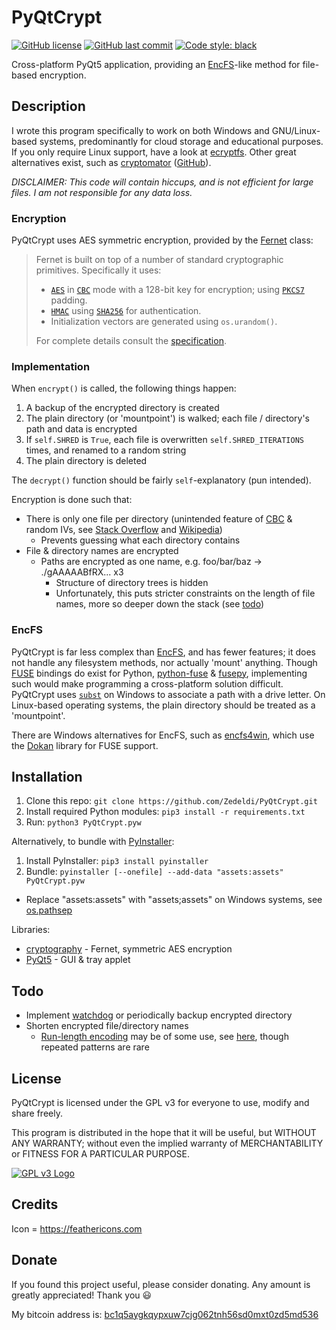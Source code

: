 # PyQtCrypt

[![GitHub license](https://img.shields.io/github/license/Zedeldi/PyQtCrypt?style=flat-square)](https://github.com/Zedeldi/PyQtCrypt/blob/master/LICENSE) [![GitHub last commit](https://img.shields.io/github/last-commit/Zedeldi/PyQtCrypt?style=flat-square)](https://github.com/Zedeldi/PyQtCrypt/commits) [![Code style: black](https://img.shields.io/badge/code%20style-black-000000.svg?style=flat-square)](https://github.com/psf/black)

Cross-platform PyQt5 application, providing an [EncFS](https://github.com/vgough/encfs)-like method for file-based encryption.

## Description

I wrote this program specifically to work on both Windows and GNU/Linux-based systems, predominantly for cloud storage and educational purposes. If you only require Linux support, have a look at [ecryptfs](https://www.ecryptfs.org/). Other great alternatives exist, such as [cryptomator](https://cryptomator.org/) ([GitHub](https://github.com/cryptomator/cryptomator)).

*DISCLAIMER: This code will contain hiccups, and is not efficient for large files. I am not responsible for any data loss.*

### Encryption

PyQtCrypt uses AES symmetric encryption, provided by the [Fernet](https://cryptography.io/en/latest/fernet/) class:

> Fernet is built on top of a number of standard cryptographic primitives. Specifically it uses:
>
>  - [`AES`](https://cryptography.io/en/latest/hazmat/primitives/symmetric-encryption/#cryptography.hazmat.primitives.ciphers.algorithms.AES) in [`CBC`](https://cryptography.io/en/latest/hazmat/primitives/symmetric-encryption/#cryptography.hazmat.primitives.ciphers.modes.CBC) mode with a 128-bit key for encryption; using [`PKCS7`](https://cryptography.io/en/latest/hazmat/primitives/padding/#cryptography.hazmat.primitives.padding.PKCS7) padding.
>  - [`HMAC`](https://cryptography.io/en/latest/hazmat/primitives/mac/hmac/#cryptography.hazmat.primitives.hmac.HMAC) using [`SHA256`](https://cryptography.io/en/latest/hazmat/primitives/cryptographic-hashes/#cryptography.hazmat.primitives.hashes.SHA256) for authentication.
>  - Initialization vectors are generated using `os.urandom()`.
>
> For complete details consult the [specification](https://github.com/fernet/spec/blob/master/Spec.md).

### Implementation

When `encrypt()` is called, the following things happen:

1. A backup of the encrypted directory is created
2. The plain directory (or 'mountpoint') is walked; each file / directory's path and data is encrypted
3. If `self.SHRED` is `True`, each file is overwritten `self.SHRED_ITERATIONS` times, and renamed to a random string
4. The plain directory is deleted

The `decrypt()` function should be fairly `self`-explanatory (pun intended).

Encryption is done such that:

- There is only one file per directory (unintended feature of [CBC](https://cryptography.io/en/latest/hazmat/primitives/symmetric-encryption/#cryptography.hazmat.primitives.ciphers.modes.CBC) & random IVs, see [Stack Overflow](https://stackoverflow.com/a/55417216) and [Wikipedia](https://en.wikipedia.org/wiki/Probabilistic_encryption))
  - Prevents guessing what each directory contains
- File & directory names are encrypted
  - Paths are encrypted as one name, e.g. foo/bar/baz &#8594; ./gAAAAABfRX... x3
    - Structure of directory trees is hidden
    - Unfortunately, this puts stricter constraints on the length of file names, more so deeper down the stack (see [todo](#todo))

### EncFS

PyQtCrypt is far less complex than [EncFS](https://github.com/vgough/encfs), and has fewer features; it does not handle any filesystem methods, nor actually 'mount' anything. Though [FUSE](https://github.com/libfuse/libfuse) bindings do exist for Python, [python-fuse](https://github.com/libfuse/python-fuse.git) & [fusepy](https://github.com/fusepy/fusepy), implementing such would make programming a cross-platform solution difficult. PyQtCrypt uses [`subst`](https://docs.microsoft.com/en-us/windows-server/administration/windows-commands/subst) on Windows to associate a path with a drive letter. On Linux-based operating systems, the plain directory should be treated as a 'mountpoint'.

There are Windows alternatives for EncFS, such as [encfs4win](https://github.com/jetwhiz/encfs4win), which use the [Dokan](https://github.com/dokan-dev/dokany) library for FUSE support.

## Installation

1. Clone this repo: `git clone https://github.com/Zedeldi/PyQtCrypt.git`
2. Install required Python modules: `pip3 install -r requirements.txt`
3. Run: `python3 PyQtCrypt.pyw`

Alternatively, to bundle with [PyInstaller](https://pypi.org/project/pyinstaller/):

1. Install PyInstaller: `pip3 install pyinstaller`
2. Bundle: `pyinstaller [--onefile] --add-data "assets:assets" PyQtCrypt.pyw`
  - Replace "assets:assets" with "assets;assets" on Windows systems, see [os.pathsep](https://docs.python.org/3/library/os.html#os.pathsep)

Libraries:

- [cryptography](https://pypi.org/project/cryptography/) - Fernet, symmetric AES encryption
- [PyQt5](https://pypi.org/project/PyQt5/) - GUI & tray applet

## Todo

- Implement [watchdog](https://pypi.org/project/watchdog/) or periodically backup encrypted directory
- Shorten encrypted file/directory names
  - [Run-length encoding](https://en.wikipedia.org/wiki/Run-length_encoding) may be of some use, see [here](https://codereview.stackexchange.com/a/211099), though repeated patterns are rare

## License

PyQtCrypt is licensed under the GPL v3 for everyone to use, modify and share freely.

This program is distributed in the hope that it will be useful, but WITHOUT ANY WARRANTY; without even the implied warranty of MERCHANTABILITY or FITNESS FOR A PARTICULAR PURPOSE.

[![GPL v3 Logo](https://www.gnu.org/graphics/gplv3-127x51.png)](https://www.gnu.org/licenses/gpl-3.0-standalone.html)

## Credits

Icon = <https://feathericons.com>

## Donate

If you found this project useful, please consider donating. Any amount is greatly appreciated! Thank you :smiley:

My bitcoin address is: [bc1q5aygkqypxuw7cjg062tnh56sd0mxt0zd5md536](bitcoin://bc1q5aygkqypxuw7cjg062tnh56sd0mxt0zd5md536)
